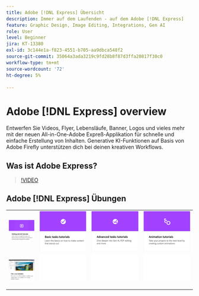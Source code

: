 ```yaml
---
title: Adobe [!DNL Express] Übersicht
description: Immer auf dem Laufenden - auf dem Adobe [!DNL Express]
feature: Graphic Design, Image Editing, Integrations, Gen AI
role: User
level: Beginner
jira: KT-13380
exl-id: 3c144e1a-f823-4551-b705-aa9dbca548f2
source-git-commit: 35064a3ada3219c9fd28b8f87d3ffa20817f30c0
workflow-type: tm+mt
source-wordcount: '72'
ht-degree: 5%

---
```


# Adobe [!DNL Express] overview

Entwerfen Sie Videos, Flyer, Lebensläufe, Banner, Logos und vieles mehr mit der neuen All-in-One-Adobe Expreß-Applikation für schnelle und einfache Erstellung von Inhalten. Generative KI-Funktionen auf Basis von Adobe Firefly unterstützen dich bei deinen kreativen Workflows.

## Was ist Adobe Express?

>[!VIDEO](https://video.tv.adobe.com/v/3420225?quality=12&learn=on&hidetitle=true)

## Adobe [!DNL Express] Übungen

<table style="table-layout:fixed">
<tr>
   <td>
      <a href="https://experienceleague.adobe.com/docs/creative-cloud-enterprise-learn/cce-learning-hub/expressoverview/expresshowto/overview-express-how-to.html?#getting-started">
         <img alt="Tutorials zu ersten Schritten" src="assets/get-started.png" />
      </a>
  </td>
  <td>
      <a href="https://experienceleague.adobe.com/docs/creative-cloud-enterprise-learn/cce-learning-hub/expressoverview/expresshowto/overview-express-how-to.html#basic-tasks">
         <img alt="Tutorials zu grundlegenden Aufgaben" src="assets/basic-tasks.png" />
      </a>
  </td>
   <td>
      <a href="https://experienceleague.adobe.com/docs/creative-cloud-enterprise-learn/cce-learning-hub/expressoverview/expresshowto/overview-express-how-to.html#animation">
         <img alt="Animations-Tutorials" src="assets/advanced-tasks.png" />
      </a>
  </td>
  <td>
      <a href="https://experienceleague.adobe.com/docs/creative-cloud-enterprise-learn/cce-learning-hub/expressoverview/expresshowto/overview-express-how-to.html#advanced-tasks">
         <img alt="Animations-Tutorials" src="assets/animation.png" />
      </a>
  </td>
  </tr>
  <tr>
  <td>
      <a href="overview-express-use-case-tutorials.md">
         <img alt="Tutorials zu Adobe Expreß und Anwendungsfällen" src="assets/use-case-tutorials.png" />
      </a>
   </td>
   <td>
    <img alt="Spacer" src="../assets/Whitespacer.png" />
    <div>
    <br>
  </td>
  <td>
    <img alt="Spacer" src="../assets/Whitespacer.png" />
    <div>
    <br>
  </td>
  <td>
    <img alt="Spacer" src="../assets/Whitespacer.png" />
    <div>
    <br>
  </td>
</tr>
</table>
